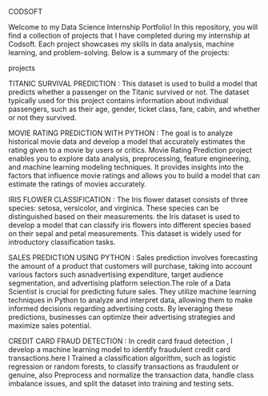 CODSOFT

Welcome to my Data Science Internship Portfolio! In this repository, you will find a collection of projects that I have completed during my internship at Codsoft. Each project showcases my skills in data analysis, 
machine learning, and problem-solving. Below is a summary of the projects:

projects

TITANIC SURVIVAL PREDICTION : This dataset is used to build a model that predicts whether a passenger on the Titanic survived or not. The dataset typically used for this project contains information about individual passengers, such as their age, gender, ticket class, fare, cabin, and whether or not they survived.

MOVIE RATING PREDICTION WITH PYTHON : The goal is to analyze historical movie data and develop a model that accurately estimates the rating given to a movie by users or critics. Movie Rating Prediction project enables you to explore data analysis, preprocessing, feature engineering, and machine learning modeling techniques. It provides insights into the factors that influence movie ratings and allows you to build a model that can estimate the ratings of movies accurately.

IRIS FLOWER CLASSIFICATION : The Iris flower dataset consists of three species: setosa, versicolor, and virginica. These species can be distinguished based on their measurements. the Iris dataset is used to develop a model that can classify iris flowers into different species based on their sepal and petal measurements. This dataset is widely used for introductory classification tasks.

SALES PREDICTION USING PYTHON : Sales prediction involves forecasting the amount of a product that customers will purchase, taking into account various factors such asnadvertising expenditure, target audience segmentation, and advertising platform selection.The role of a Data Scientist is crucial for predicting future sales. They utilize machine learning techniques in Python to analyze and interpret data, allowing them to make informed decisions regarding advertising costs. By leveraging these predictions, businesses can optimize their advertising strategies and maximize sales potential.

CREDIT CARD FRAUD DETECTION : In credit card fraud detection , I develop a machine learning model to identify fraudulent credit card transactions.here I Trained a classification algorithm, such as logistic regression or random forests, to classify transactions as fraudulent or genuine, also Preprocess and normalize the transaction data, handle class imbalance issues, and split the dataset into training and testing sets.
